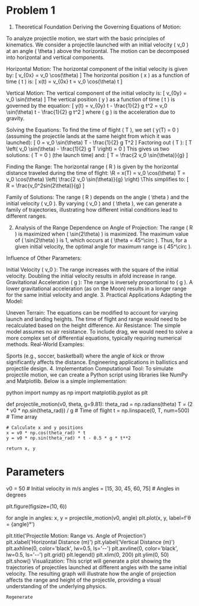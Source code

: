 # Problem 1

1. Theoretical Foundation
Deriving the Governing Equations of Motion:

To analyze projectile motion, we start with the basic principles of kinematics. We consider a projectile launched with an initial velocity ( v_0 ) at an angle ( \theta ) above the horizontal. The motion can be decomposed into horizontal and vertical components.

Horizontal Motion: The horizontal component of the initial velocity is given by: [ v_{0x} = v_0 \cos(\theta) ] The horizontal position ( x ) as a function of time ( t ) is: [ x(t) = v_{0x} t = v_0 \cos(\theta) t ]

Vertical Motion: The vertical component of the initial velocity is: [ v_{0y} = v_0 \sin(\theta) ] The vertical position ( y ) as a function of time ( t ) is governed by the equation: [ y(t) = v_{0y} t - \frac{1}{2} g t^2 = v_0 \sin(\theta) t - \frac{1}{2} g t^2 ] where ( g ) is the acceleration due to gravity.

Solving the Equations: To find the time of flight ( T ), we set ( y(T) = 0 ) (assuming the projectile lands at the same height from which it was launched): [ 0 = v_0 \sin(\theta) T - \frac{1}{2} g T^2 ] Factoring out ( T ): [ T \left( v_0 \sin(\theta) - \frac{1}{2} g T \right) = 0 ] This gives us two solutions: ( T = 0 ) (the launch time) and: [ T = \frac{2 v_0 \sin(\theta)}{g} ]

Finding the Range: The horizontal range ( R ) is given by the horizontal distance traveled during the time of flight: \R = x(T) = v_0 \cos(\theta) T = v_0 \cos(\theta) \left( \frac{2 v_0 \sin(\theta)}{g} \right) \This simplifies to: [ R = \frac{v_0^2sin(2\theta)}{g} ]

Family of Solutions: The range ( R ) depends on the angle ( \theta ) and the initial velocity ( v_0 ). By varying ( v_0 ) and ( \theta ), we can generate a family of trajectories, illustrating how different initial conditions lead to different ranges.

2. Analysis of the Range
Dependence on Angle of Projection: The range ( R ) is maximized when ( \sin(2\theta) ) is maximized. The maximum value of ( \sin(2\theta) ) is 1, which occurs at ( \theta = 45^\circ ). Thus, for a given initial velocity, the optimal angle for maximum range is ( 45^\circ ).

Influence of Other Parameters:

Initial Velocity ( v_0 ): The range increases with the square of the initial velocity. Doubling the initial velocity results in afold increase in range.
Gravitational Acceleration ( g ): The range is inversely proportional to ( g ). A lower gravitational acceleration (as on the Moon) results in a longer range for the same initial velocity and angle.
3. Practical Applications
Adapting the Model:

Uneven Terrain: The equations can be modified to account for varying launch and landing heights. The time of flight and range would need to be recalculated based on the height difference.
Air Resistance: The simple model assumes no air resistance. To include drag, we would need to solve a more complex set of differential equations, typically requiring numerical methods.
Real-World Examples:

Sports (e.g., soccer, basketball) where the angle of kick or throw significantly affects the distance.
Engineering applications in ballistics and projectile design.
4. Implementation
Computational Tool: To simulate projectile motion, we can create a Python script using libraries like NumPy and Matplotlib. Below is a simple implementation:

python
import numpy as np
import matplotlib.pyplot as plt

def projectile_motion(v0, theta, g=9.81):
    theta_rad = np.radians(theta)
    T = (2 * v0 * np.sin(theta_rad)) / g  # Time of flight
    t = np.linspace(0, T, num=500)  # Time array

    # Calculate x and y positions
    x = v0 * np.cos(theta_rad) * t
    y = v0 * np.sin(theta_rad) * t - 0.5 * g * t**2

    return x, y

# Parameters
v0 = 50  # Initial velocity in m/s
angles = [15, 30, 45, 60, 75]  # Angles in degrees

plt.figure(figsize=(10, 6))

for angle in angles:
    x, y = projectile_motion(v0, angle)
    plt.plot(x, y, label=f'θ = {angle}°')

plt.title('Projectile Motion: Range vs. Angle of Projection')
plt.xlabel('Horizontal Distance (m)')
plt.ylabel('Vertical Distance (m)')
plt.axhline(0, color='black', lw=0.5, ls='--')
plt.axvline(0, color='black', lw=0.5, ls='--')
plt.grid()
plt.legend()
plt.xlim(0, 200)
plt.ylim(0, 50)
plt.show()
Visualization: This script will generate a plot showing the trajectories of projectiles launched at different angles with the same initial velocity. The resulting graph will illustrate how the angle of projection affects the range and height of the projectile, providing a visual understanding of the underlying physics.

    Regenerate
